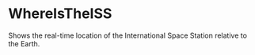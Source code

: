 # WhereIsTheISS
Shows the real-time location of the International Space Station relative to the Earth.
